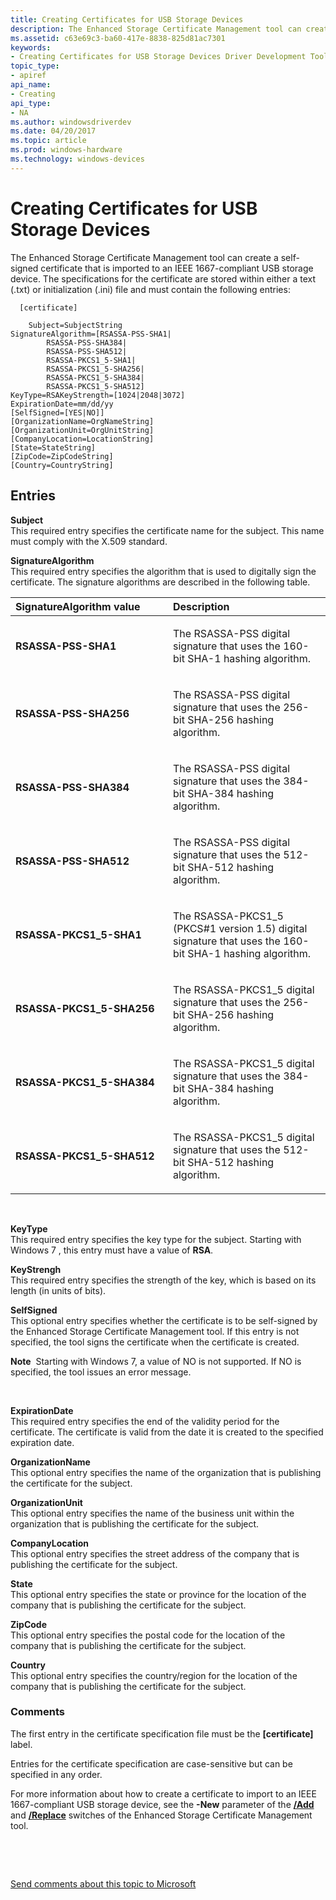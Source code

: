 ```yaml
---
title: Creating Certificates for USB Storage Devices
description: The Enhanced Storage Certificate Management tool can create a self-signed certificate that is imported to an IEEE 1667-compliant USB storage device.
ms.assetid: c63e69c3-ba60-417e-8838-825d81ac7301
keywords:
- Creating Certificates for USB Storage Devices Driver Development Tools
topic_type:
- apiref
api_name:
- Creating
api_type:
- NA
ms.author: windowsdriverdev
ms.date: 04/20/2017
ms.topic: article
ms.prod: windows-hardware
ms.technology: windows-devices
---
```


# Creating Certificates for USB Storage Devices


The Enhanced Storage Certificate Management tool can create a self-signed certificate that is imported to an IEEE 1667-compliant USB storage device. The specifications for the certificate are stored within either a text (.txt) or initialization (.ini) file and must contain the following entries:

```
  [certificate]

    Subject=SubjectString
SignatureAlgorithm=[RSASSA-PSS-SHA1|
        RSASSA-PSS-SHA384|
        RSASSA-PSS-SHA512|
        RSASSA-PKCS1_5-SHA1|
        RSASSA-PKCS1_5-SHA256|
        RSASSA-PKCS1_5-SHA384|
        RSASSA-PKCS1_5-SHA512]
KeyType=RSAKeyStrength=[1024|2048|3072]
ExpirationDate=mm/dd/yy
[SelfSigned=[YES|NO]]
[OrganizationName=OrgNameString]
[OrganizationUnit=OrgUnitString]
[CompanyLocation=LocationString]
[State=StateString]
[ZipCode=ZipCodeString]
[Country=CountryString]
```

## <span id="Entries"></span><span id="entries"></span><span id="ENTRIES"></span>Entries


<span id="_______Subject______"></span><span id="_______subject______"></span><span id="_______SUBJECT______"></span> **Subject**   
This required entry specifies the certificate name for the subject. This name must comply with the X.509 standard.

<span id="_______SignatureAlgorithm______"></span><span id="_______signaturealgorithm______"></span><span id="_______SIGNATUREALGORITHM______"></span> **SignatureAlgorithm**   
This required entry specifies the algorithm that is used to digitally sign the certificate. The signature algorithms are described in the following table.

<table>
<colgroup>
<col width="50%" />
<col width="50%" />
</colgroup>
<thead>
<tr class="header">
<th align="left">SignatureAlgorithm value</th>
<th align="left">Description</th>
</tr>
</thead>
<tbody>
<tr class="odd">
<td align="left"><p><strong>RSASSA-PSS-SHA1</strong></p></td>
<td align="left"><p>The RSASSA-PSS digital signature that uses the 160-bit SHA-1 hashing algorithm.</p></td>
</tr>
<tr class="even">
<td align="left"><p><strong>RSASSA-PSS-SHA256</strong></p></td>
<td align="left"><p>The RSASSA-PSS digital signature that uses the 256-bit SHA-256 hashing algorithm.</p></td>
</tr>
<tr class="odd">
<td align="left"><p><strong>RSASSA-PSS-SHA384</strong></p></td>
<td align="left"><p>The RSASSA-PSS digital signature that uses the 384-bit SHA-384 hashing algorithm.</p></td>
</tr>
<tr class="even">
<td align="left"><p><strong>RSASSA-PSS-SHA512</strong></p></td>
<td align="left"><p>The RSASSA-PSS digital signature that uses the 512-bit SHA-512 hashing algorithm.</p></td>
</tr>
<tr class="odd">
<td align="left"><p><strong>RSASSA-PKCS1_5-SHA1</strong></p></td>
<td align="left"><p>The RSASSA-PKCS1_5 (PKCS#1 version 1.5) digital signature that uses the 160-bit SHA-1 hashing algorithm.</p></td>
</tr>
<tr class="even">
<td align="left"><p><strong>RSASSA-PKCS1_5-SHA256</strong></p></td>
<td align="left"><p>The RSASSA-PKCS1_5 digital signature that uses the 256-bit SHA-256 hashing algorithm.</p></td>
</tr>
<tr class="odd">
<td align="left"><p><strong>RSASSA-PKCS1_5-SHA384</strong></p></td>
<td align="left"><p>The RSASSA-PKCS1_5 digital signature that uses the 384-bit SHA-384 hashing algorithm.</p></td>
</tr>
<tr class="even">
<td align="left"><p><strong>RSASSA-PKCS1_5-SHA512</strong></p></td>
<td align="left"><p>The RSASSA-PKCS1_5 digital signature that uses the 512-bit SHA-512 hashing algorithm.</p></td>
</tr>
</tbody>
</table>

 

<span id="_______KeyType______"></span><span id="_______keytype______"></span><span id="_______KEYTYPE______"></span> **KeyType**   
This required entry specifies the key type for the subject. Starting with Windows 7 , this entry must have a value of **RSA**.

<span id="_______KeyStrengh______"></span><span id="_______keystrengh______"></span><span id="_______KEYSTRENGH______"></span> **KeyStrengh**   
This required entry specifies the strength of the key, which is based on its length (in units of bits).

<span id="_______SelfSigned______"></span><span id="_______selfsigned______"></span><span id="_______SELFSIGNED______"></span> **SelfSigned**   
This optional entry specifies whether the certificate is to be self-signed by the Enhanced Storage Certificate Management tool. If this entry is not specified, the tool signs the certificate when the certificate is created.

**Note**  Starting with Windows 7, a value of NO is not supported. If NO is specified, the tool issues an error message.

 

<span id="_______ExpirationDate______"></span><span id="_______expirationdate______"></span><span id="_______EXPIRATIONDATE______"></span> **ExpirationDate**   
This required entry specifies the end of the validity period for the certificate. The certificate is valid from the date it is created to the specified expiration date.

<span id="_______OrganizationName______"></span><span id="_______organizationname______"></span><span id="_______ORGANIZATIONNAME______"></span> **OrganizationName**   
This optional entry specifies the name of the organization that is publishing the certificate for the subject.

<span id="_______OrganizationUnit______"></span><span id="_______organizationunit______"></span><span id="_______ORGANIZATIONUNIT______"></span> **OrganizationUnit**   
This optional entry specifies the name of the business unit within the organization that is publishing the certificate for the subject.

<span id="_______CompanyLocation______"></span><span id="_______companylocation______"></span><span id="_______COMPANYLOCATION______"></span> **CompanyLocation**   
This optional entry specifies the street address of the company that is publishing the certificate for the subject.

<span id="_______State______"></span><span id="_______state______"></span><span id="_______STATE______"></span> **State**   
This optional entry specifies the state or province for the location of the company that is publishing the certificate for the subject.

<span id="_______ZipCode______"></span><span id="_______zipcode______"></span><span id="_______ZIPCODE______"></span> **ZipCode**   
This optional entry specifies the postal code for the location of the company that is publishing the certificate for the subject.

<span id="_______Country______"></span><span id="_______country______"></span><span id="_______COUNTRY______"></span> **Country**   
This optional entry specifies the country/region for the location of the company that is publishing the certificate for the subject.

### <span id="comments"></span><span id="COMMENTS"></span>Comments

The first entry in the certificate specification file must be the **\[certificate\]** label.

Entries for the certificate specification are case-sensitive but can be specified in any order.

For more information about how to create a certificate to import to an IEEE 1667-compliant USB storage device, see the **-New** parameter of the [**/Add**](enhstor-add-switch.md) and [**/Replace**](-replace-switch.md) switches of the Enhanced Storage Certificate Management tool.

 

 

[Send comments about this topic to Microsoft](mailto:wsddocfb@microsoft.com?subject=Documentation%20feedback%20[devtest\devtest]:%20Creating%20Certificates%20for%20USB%20Storage%20Devices%20%20RELEASE:%20%2811/17/2016%29&body=%0A%0APRIVACY%20STATEMENT%0A%0AWe%20use%20your%20feedback%20to%20improve%20the%20documentation.%20We%20don't%20use%20your%20email%20address%20for%20any%20other%20purpose,%20and%20we'll%20remove%20your%20email%20address%20from%20our%20system%20after%20the%20issue%20that%20you're%20reporting%20is%20fixed.%20While%20we're%20working%20to%20fix%20this%20issue,%20we%20might%20send%20you%20an%20email%20message%20to%20ask%20for%20more%20info.%20Later,%20we%20might%20also%20send%20you%20an%20email%20message%20to%20let%20you%20know%20that%20we've%20addressed%20your%20feedback.%0A%0AFor%20more%20info%20about%20Microsoft's%20privacy%20policy,%20see%20http://privacy.microsoft.com/default.aspx. "Send comments about this topic to Microsoft")




